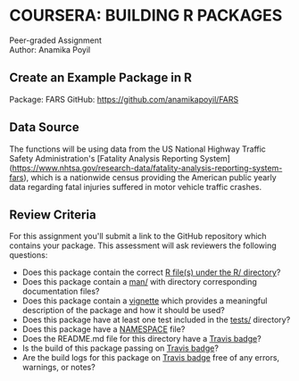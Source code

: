 # COURSERA: BUILDING R PACKAGES
Peer-graded Assignment   
Author: Anamika Poyil  
 

## Create an Example Package in R 

Package: FARS
GitHub:  https://github.com/anamikapoyil/FARS

## Data Source

The functions will be using data from the US National Highway Traffic Safety Administration's [Fatality Analysis Reporting System]
(https://www.nhtsa.gov/research-data/fatality-analysis-reporting-system-fars), which is a nationwide census providing the American public yearly data
regarding fatal injuries suffered in motor vehicle traffic crashes.

## Review Criteria

For this assignment you'll submit a link to the GitHub repository which contains your package. This assessment will ask reviewers the following questions:

* Does this package contain the correct [R file(s) under the R/ directory](https://github.com/EnriquePH/FARS/tree/master/R)?   
* Does this package contain a 
[man/](https://github.com/EnriquePH/FARS/tree/master/man) with directory
corresponding documentation files?
* Does this package contain a 
[vignette](https://github.com/EnriquePH/FARS/blob/master/vignettes/fars.Rmd) 
which provides a meaningful description of the package and how it should be 
used?
* Does this package have at least one test included in the [tests/](https://github.com/EnriquePH/FARS/tree/master/tests/testthat) directory?
* Does this package have a [NAMESPACE](https://github.com/EnriquePH/FARS/blob/master/NAMESPACE) file?
* Does the README.md file for this directory have a [Travis badge](https://travis-ci.org/EnriquePH/FARS)?
* Is the build of this package passing on [Travis badge](https://travis-ci.org/EnriquePH/FARS)?
* Are the build logs for this package on [Travis badge](https://travis-ci.org/EnriquePH/FARS) free of any errors, warnings, or notes?
